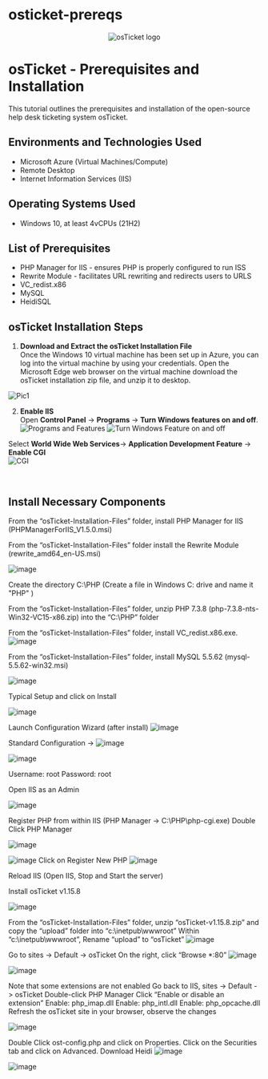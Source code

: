 # osticket-prereqs
<p align="center">
<img src="https://i.imgur.com/Clzj7Xs.png" alt="osTicket logo"/>
</p>

<h1>osTicket - Prerequisites and Installation</h1>
This tutorial outlines the prerequisites and installation of the open-source help desk ticketing system osTicket.<br />

<h2>Environments and Technologies Used</h2>

- Microsoft Azure (Virtual Machines/Compute)
- Remote Desktop
- Internet Information Services (IIS)

<h2>Operating Systems Used </h2>

- Windows 10, at least 4vCPUs </b> (21H2)

<h2>List of Prerequisites</h2>

- PHP Manager for IIS - ensures PHP is properly configured to run ISS
- Rewrite Module - facilitates URL rewriting and redirects users to URLS
- VC_redist.x86
- MySQL
- HeidiSQL

<h2> osTicket Installation Steps</h2>
<p>

 1. **Download and Extract the osTicket Installation File** <br>
Once the Windows 10 virtual machine has been set up in Azure, you can log into the virtual machine by using your credentials. Open the Microsoft Edge web browser on the virtual machine download the osTicket installation zip file, and unzip it to desktop.

![Pic1](https://github.com/user-attachments/assets/289c54b8-830f-4b0f-839d-046e4e0e119c)

2. **Enable IIS** <br>
Open **Control Panel** -> **Programs** -> **Turn Windows features on and off**.
![Programs and Features ](https://github.com/user-attachments/assets/ceb5a698-8b9b-4d7a-9947-2bbfb3aea78b)
![Turn Windows Feature on and off](https://github.com/user-attachments/assets/7ac84dd2-cdd7-4eb4-a15f-9153b3ce25ac)

Select **World Wide Web Services**-> **Application Development Feature** -> **Enable CGI** <br>
![CGI](https://github.com/user-attachments/assets/bfe08f43-7292-4308-a588-0a2dffcfdafe)
   
</p>
<br />
<h2>Install Necessary Components</h2>

From the “osTicket-Installation-Files” folder, install PHP Manager for IIS (PHPManagerForIIS_V1.5.0.msi)

From the “osTicket-Installation-Files” folder install the Rewrite Module (rewrite_amd64_en-US.msi)

![image](https://github.com/user-attachments/assets/723b64f1-4016-4c35-90db-371c953f4d13)


Create the directory C:\PHP (Create a file in Windows C: drive and name it "PHP" )

From the “osTicket-Installation-Files” folder, unzip PHP 7.3.8 (php-7.3.8-nts-Win32-VC15-x86.zip) into the “C:\PHP” folder

From the “osTicket-Installation-Files” folder, install VC_redist.x86.exe.
![image](https://github.com/user-attachments/assets/105690e2-5f05-4186-92c8-2c03bdcc8c5f)




From the “osTicket-Installation-Files” folder, install MySQL 5.5.62 (mysql-5.5.62-win32.msi)

![image](https://github.com/user-attachments/assets/9c580100-d6fd-41c4-9856-422273ca6f6f)



Typical Setup and click on Install

![image](https://github.com/user-attachments/assets/4617e01c-eb33-483a-bf1b-8e0878b13258)



Launch Configuration Wizard (after install) 
![image](https://github.com/user-attachments/assets/827e85e9-ed23-48de-99b9-daf90b4de1bf)


Standard Configuration ->
![image](https://github.com/user-attachments/assets/f6907a29-ab2f-4545-b582-3c1aaacfedd7)

![image](https://github.com/user-attachments/assets/b32ede0c-dc10-4a96-99e7-74a0e565d409)


Username: root
Password: root

Open IIS as an Admin

![image](https://github.com/user-attachments/assets/8d62e2f3-fb90-4c4d-8d3a-364842e12f35)

Register PHP from within IIS (PHP Manager -> C:\PHP\php-cgi.exe)
Double Click PHP Manager 

![image](https://github.com/user-attachments/assets/736c6b6e-335d-4434-8b53-4f306cdcafba)

![image](https://github.com/user-attachments/assets/98142a8d-4299-4d59-94e2-199490ac1b16)
Click on Register New PHP
![image](https://github.com/user-attachments/assets/6a095213-54e4-4489-bcc5-59429e3c9a84)

Reload IIS (Open IIS, Stop and Start the server)

Install osTicket v1.15.8

![image](https://github.com/user-attachments/assets/c3434659-a6c1-45ef-8585-45530724f2b9)


From the “osTicket-Installation-Files” folder, unzip “osTicket-v1.15.8.zip” and copy the “upload” folder into “c:\inetpub\wwwroot”
Within “c:\inetpub\wwwroot”, Rename “upload” to “osTicket”
![image](https://github.com/user-attachments/assets/39ea68dd-0ae3-4b55-8972-0610496eda1a)



Go to sites -> Default -> osTicket
On the right, click “Browse *:80”
![image](https://github.com/user-attachments/assets/b8922bb1-734e-46a3-a5e1-a78b7ce9e626)

![image](https://github.com/user-attachments/assets/745371d9-c86e-4a0e-9e50-51efc171b60e)

Note that some extensions are not enabled
Go back to IIS, sites -> Default -> osTicket
Double-click PHP Manager
Click “Enable or disable an extension”
Enable: php_imap.dll
Enable: php_intl.dll
Enable: php_opcache.dll
Refresh the osTicket site in your browser, observe the changes

![image](https://github.com/user-attachments/assets/eeafb5e3-8a1b-49f8-9d7a-a654a39b14e8)

 Double Click ost-config.php and click on Properties. Click on the Securities tab and click on Advanced. 
Download Heidi
![image](https://github.com/user-attachments/assets/3452546c-5cfe-400f-bb29-dee95e70b92d)

![image](https://github.com/user-attachments/assets/1852d2da-6f25-4fb5-8b3d-a9f85f445d07)

 
</p>
<p>


</p>
<br />
